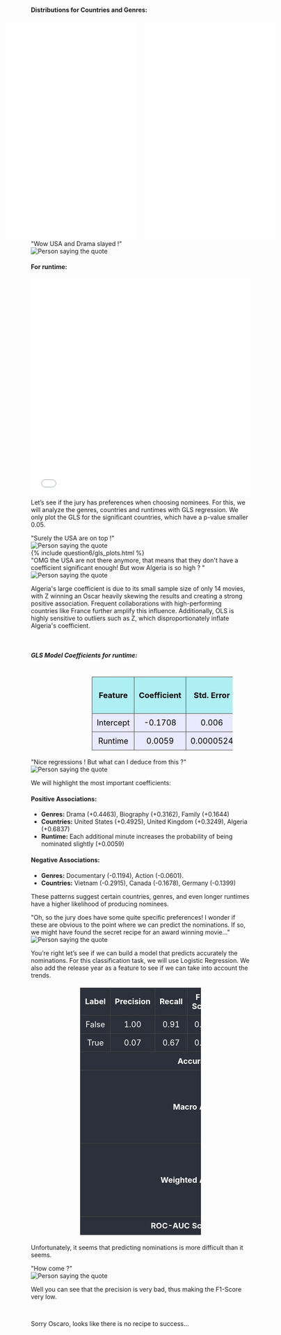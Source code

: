 <h4>Distributions for Countries and Genres:</h4>

<div style="width: 100%; display: flex; justify-content: center; gap: 20px; margin-top: 20px; padding: 0;">
  <!-- Plot for countries -->
  <iframe 
    src="{{ site.baseurl }}/question6_plots/countries.png" 
    style="width: 100%; max-width: 800px; height: 500px; border: none; margin: 0; padding: 0;"
    scrolling="no">
    Your browser does not support PNGs. 
    <a href="{{ site.baseurl }}/question6_plots/countries.png">Download the PNG</a>.
  </iframe>

  <!-- Plot for genres -->
  <iframe 
    src="{{ site.baseurl }}/question6_plots/genres.png" 
    style="width: 100%; max-width: 800px; height: 500px; border: none; margin: 0; padding: 0;"
    scrolling="no">
    Your browser does not support PNGs. 
    <a href="{{ site.baseurl }}/question6_plots/genres.png">Download the PNG</a>.
  </iframe>
</div>

<div class="quote-container">
    <div class="quote-bubble">
        "Wow USA and Drama slayed !"
        <div class="quote-tail"></div>
    </div>
    <img src="{{ site.baseurl }}/assets/img/person.png" alt="Person saying the quote" class="quote-image">
</div>

<h4> For runtime: </h4>

<div style="width: 100%; display: flex; justify-content: center; margin-top: 20px; margin-bottom: -10px; padding: 0;">
  <iframe 
    src="{{ site.baseurl }}/question6_plots/runtime.png" 
    style="width: 100%; max-width: 800px; height: 500px; border: none; margin:0px; padding: 0;"
    scrolling="no">
    Your browser does not support PNGs. 
    <a href="{{ site.baseurl }}/question6_plots/runtime.png">Download the PNG</a>.
  </iframe>
</div>


Let’s see if the jury has preferences when choosing nominees. For this, we will analyze the genres, countries and runtimes with GLS regression. We only plot the GLS for the significant countries, which have a p-value smaller 0.05.

<div class="quote-container">
    <div class="quote-bubble">
        "Surely the USA are on top !"
        <div class="quote-tail"></div>
    </div>
    <img src="{{ site.baseurl }}/assets/img/person.png" alt="Person saying the quote" class="quote-image">
</div>

<div class="plot-container">
  {% include question6/gls_plots.html %}
</div>

<div class="quote-container">
    <div class="quote-bubble">
        "OMG the USA are not there anymore, that means that they don't have a coefficient significant enough! But wow Algeria is so high ? "
        <div class="quote-tail"></div>
    </div>
    <img src="{{ site.baseurl }}/assets/img/person.png" alt="Person saying the quote" class="quote-image">
</div>

Algeria's large coefficient is due to its small sample size of only 14 movies, with Z winning an Oscar heavily skewing the results and creating a strong positive association. Frequent collaborations with high-performing countries like France further amplify this influence. Additionally, OLS is highly sensitive to outliers such as Z, which disproportionately inflate Algeria's coefficient.

<br>

<h5> GLS Model Coefficients for runtime: </h5>

<div style="display: flex; justify-content: center; margin-left: 100px;">
  <table style="
    border-collapse: collapse; 
    width: 80%; 
    text-align: center; 
    font-size: 18px;">
    <thead>
      <tr style="background-color: #AEEFF3; color: #000;">
        <th style="border: 1px solid #444; padding: 10px;">Feature</th>
        <th style="border: 1px solid #444; padding: 10px;">Coefficient</th>
        <th style="border: 1px solid #444; padding: 10px;">Std. Error</th>
        <th style="border: 1px solid #444; padding: 10px;">t-value</th>
        <th style="border: 1px solid #444; padding: 10px;">P>|t|</th>
        <th style="border: 1px solid #444; padding: 10px;">95% CI Lower</th>
        <th style="border: 1px solid #444; padding: 10px;">95% CI Upper</th>
      </tr>
    </thead>
    <tbody>
      <tr style="background-color: #E9E9FF; color: #000;">
        <td style="border: 1px solid #444; padding: 10px;">Intercept</td>
        <td style="border: 1px solid #444; padding: 10px;">-0.1708</td>
        <td style="border: 1px solid #444; padding: 10px;">0.006</td>
        <td style="border: 1px solid #444; padding: 10px;">-27.422</td>
        <td style="border: 1px solid #444; padding: 10px;">0</td>
        <td style="border: 1px solid #444; padding: 10px;">-0.183</td>
        <td style="border: 1px solid #444; padding: 10px;">-0.159</td>
      </tr>
      <tr style="background-color: #E9E9FF; color: #000;">
        <td style="border: 1px solid #444; padding: 10px;">Runtime</td>
        <td style="border: 1px solid #444; padding: 10px;">0.0059</td>
        <td style="border: 1px solid #444; padding: 10px;">0.0000524</td>
        <td style="border: 1px solid #444; padding: 10px;">113.215</td>
        <td style="border: 1px solid #444; padding: 10px;">0</td>
        <td style="border: 1px solid #444; padding: 10px;">0.006</td>
        <td style="border: 1px solid #444; padding: 10px;">0.006</td>
      </tr>
    </tbody>
  </table>
</div>



<div class="quote-container">
    <div class="quote-bubble">
        "Nice regressions ! But what can I deduce from this ?"
        <div class="quote-tail"></div>
    </div>
    <img src="{{ site.baseurl }}/assets/img/person.png" alt="Person saying the quote" class="quote-image">
</div>

We will highlight the most important coefficients:
<h4> Positive Associations: </h4>

<ul>
  <li> <b>Genres:</b> Drama (+0.4463), Biography (+0.3162), Family (+0.1644) </li>
  <li> <b>Countries:</b> United States (+0.4925), United Kingdom (+0.3249), Algeria (+0.6837) </li>
  <li> <b>Runtime:</b> Each additional minute increases the probability of being nominated slightly (+0.0059)</li>
</ul>

<h4> Negative Associations: </h4>

<ul>
  <li> <b>Genres:</b> Documentary (-0.1194), Action (-0.0601). </li>
  <li> <b>Countries:</b> Vietnam (-0.2915), Canada (-0.1678), Germany (-0.1399) </li>
</ul>

These patterns suggest certain countries, genres, and even longer runtimes have a higher likelihood of producing nominees.

<div class="quote-container">
    <div class="quote-bubble">
        "Oh, so the jury does have some quite specific preferences! I wonder if these are obvious to the point where we can predict the nominations. If so, we might have found the secret recipe for an award winning movie…"
        <div class="quote-tail"></div>
    </div>
    <img src="{{ site.baseurl }}/assets/img/person.png" alt="Person saying the quote" class="quote-image">
</div>

You’re right let’s see if we can build a model that predicts accurately the nominations. For this classification task, we will use Logistic Regression. We also add the release year as a feature to see if we can take into account the trends.


<div style="display: flex; justify-content: center; margin: 20px 0;">
  <table style="
    border-collapse: collapse; 
    width: 55%; 
    text-align: center; 
    font-size: 18px; 
    background-color: #2C303A; 
    color: #FFFFFF; 
    margin: 0 auto;">
    <thead>
      <tr>
        <th style="border: 1px solid #444; padding: 10px;">Label</th>
        <th style="border: 1px solid #444; padding: 10px;">Precision</th>
        <th style="border: 1px solid #444; padding: 10px;">Recall</th>
        <th style="border: 1px solid #444; padding: 10px;">F1-Score</th>
        <th style="border: 1px solid #444; padding: 10px;">Support</th>
      </tr>
    </thead>
    <tbody>
      <tr>
        <td style="border: 1px solid #444; padding: 10px;">False</td>
        <td style="border: 1px solid #444; padding: 10px;">1.00</td>
        <td style="border: 1px solid #444; padding: 10px;">0.91</td>
        <td style="border: 1px solid #444; padding: 10px;">0.95</td>
        <td style="border: 1px solid #444; padding: 10px;">5479</td>
      </tr>
      <tr>
        <td style="border: 1px solid #444; padding: 10px;">True</td>
        <td style="border: 1px solid #444; padding: 10px;">0.07</td>
        <td style="border: 1px solid #444; padding: 10px;">0.67</td>
        <td style="border: 1px solid #444; padding: 10px;">0.13</td>
        <td style="border: 1px solid #444; padding: 10px;">57</td>
      </tr>
    </tbody>
    <tfoot>
      <tr>
        <th colspan="4" style="border: 1px solid #444; padding: 10px; text-align: right;">Accuracy</th>
        <td style="border: 1px solid #444; padding: 10px;">0.91</td>
      </tr>
      <tr>
        <th colspan="4" style="border: 1px solid #444; padding: 10px; text-align: right;">Macro Avg</th>
        <td style="border: 1px solid #444; padding: 10px;">Precision: 0.53, Recall: 0.79, F1-Score: 0.54</td>
      </tr>
      <tr>
        <th colspan="4" style="border: 1px solid #444; padding: 10px; text-align: right;">Weighted Avg</th>
        <td style="border: 1px solid #444; padding: 10px;">Precision: 0.99, Recall: 0.91, F1-Score: 0.94</td>
      </tr>
      <tr>
        <th colspan="4" style="border: 1px solid #444; padding: 10px; text-align: right;">ROC-AUC Score</th>
        <td style="border: 1px solid #444; padding: 10px;">0.8773</td>
      </tr>
    </tfoot>
  </table>
</div>





Unfortunately, it seems that predicting nominations is more difficult than it seems. 

<div class="quote-container">
    <div class="quote-bubble">
        "How come ?"
        <div class="quote-tail"></div>
    </div>
    <img src="{{ site.baseurl }}/assets/img/person.png" alt="Person saying the quote" class="quote-image">
</div>

Well you can see that the precision is very bad, thus making the F1-Score very low.

<br>

Sorry Oscaro, looks like there is no recipe to success…